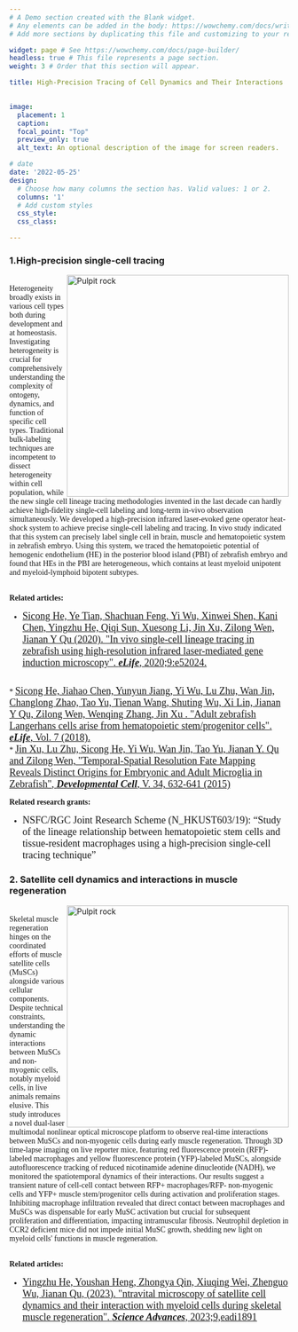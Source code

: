 ```yaml
---
# A Demo section created with the Blank widget.
# Any elements can be added in the body: https://wowchemy.com/docs/writing-markdown-latex/
# Add more sections by duplicating this file and customizing to your requirements.

widget: page # See https://wowchemy.com/docs/page-builder/
headless: true # This file represents a page section.
weight: 3 # Order that this section will appear.

title: High-Precision Tracing of Cell Dynamics and Their Interactions
  

image:
  placement: 1
  caption: 
  focal_point: "Top"
  preview_only: true
  alt_text: An optional description of the image for screen readers.

# date
date: '2022-05-25'
design:
  # Choose how many columns the section has. Valid values: 1 or 2.
  columns: '1'
  # Add custom styles
  css_style:
  css_class:

---
```


<!--more-->




### **1.High-precision single-cell tracing**

<img align="right" src="/imagess/C/zebrafish.jpg" alt="Pulpit rock" width="400" height="400" />

<br/>
<font face=Times New Roman>
Heterogeneity broadly exists in various cell types both during development and at homeostasis.
Investigating heterogeneity is crucial for comprehensively understanding the complexity of ontogeny,
dynamics, and function of specific cell types. Traditional bulk-labeling techniques are incompetent
to dissect heterogeneity within cell population, while the new single cell lineage tracing methodologies
invented in the last decade can hardly achieve high-fidelity single-cell labeling and long-term in-vivo
observation simultaneously. We developed a high-precision infrared laser-evoked gene operator heat-shock
system to achieve precise single-cell labeling and tracing. In vivo study indicated that this system can
precisely label single cell in brain, muscle and hematopoietic system in zebrafish embryo. Using this system,
we traced the hematopoietic potential of hemogenic endothelium (HE) in the posterior blood island (PBI) of
zebrafish embryo and found that HEs in the PBI are heterogeneous, which contains at least myeloid unipotent
and myeloid-lymphoid bipotent subtypes.
<br />
<br />

**Related articles:**
<br />
  * <font size=4><a href="https://doi.org/10.7554/eLife.52024">Sicong He, Ye Tian, Shachuan Feng, Yi Wu, Xinwei Shen, Kani Chen, Yingzhu He, Qiqi Sun, Xuesong Li, Jin Xu, Zilong Wen, Jianan Y Qu (2020).
 <u>"In vivo single-cell lineage tracing in zebrafish using high-resolution infrared laser-mediated gene induction microscopy"</u>. <i><b>eLife</i></b>, 2020;9:e52024.</a></font>
<br />
 * <font size=4><a href="https://doi.org/10.7554/eLife.36131">Sicong He, Jiahao Chen, Yunyun Jiang, Yi Wu, Lu Zhu, Wan Jin, Changlong Zhao, Tao Yu, Tienan Wang, Shuting Wu, Xi Lin, Jianan Y Qu, Zilong Wen, Wenqing Zhang, Jin Xu .
<u>"Adult zebrafish Langerhans cells arise from hematopoietic stem/progenitor cells"</u>. <i><b>eLife</i></b>, Vol. 7 (2018).</a></font>
<br />
 * <font size=4><a href="https://doi.org/10.1016/j.devcel.2015.08.018">Jin Xu, Lu Zhu, Sicong He, Yi Wu, Wan Jin, Tao Yu, Jianan Y. Qu and Zilong Wen,
<u>"Temporal-Spatial Resolution Fate Mapping Reveals Distinct Origins for Embryonic and Adult Microglia in Zebrafish"</u>, <i><b>Developmental Cell</i></b>, V. 34, 632-641 (2015)</a></font>
<br />

**Related research grants:**
<br />
 * <font size=4>NSFC/RGC Joint Research Scheme (N_HKUST603/19): “Study of the lineage relationship between hematopoietic stem cells and tissue-resident macrophages using a high-precision single-cell tracing technique”</font>
 </font>

 ### **2. Satellite cell dynamics and interactions in muscle regeneration**

 <img align="right" src="/imagess/C/muscle.jpg" alt="Pulpit rock" width="400" height="400" />

<br/>
<font face=Times New Roman>
Skeletal muscle regeneration hinges on the coordinated efforts of muscle satellite cells (MuSCs) alongside various cellular components. Despite technical constraints, understanding the dynamic interactions between MuSCs and non-myogenic cells, notably myeloid cells, in live animals remains elusive. This study introduces a novel dual-laser multimodal nonlinear optical microscope platform to observe real-time interactions between MuSCs and non-myogenic cells during early muscle regeneration. Through 3D time-lapse imaging on live reporter mice, featuring red fluorescence protein (RFP)-labeled macrophages and yellow fluorescence protein (YFP)-labeled MuSCs, alongside autofluorescence tracking of reduced nicotinamide adenine dinucleotide (NADH), we monitored the spatiotemporal dynamics of their interactions. Our results suggest a transient nature of cell-cell contact between RFP+ macrophages/RFP- non-myogenic cells and YFP+ muscle stem/progenitor cells during activation and proliferation stages. Inhibiting macrophage infiltration revealed that direct contact between macrophages and MuSCs was dispensable for early MuSC activation but crucial for subsequent proliferation and differentiation, impacting intramuscular fibrosis. Neutrophil depletion in CCR2 deficient mice did not impede initial MuSC growth, shedding new light on myeloid cells' functions in muscle regeneration.

<br />
<br />

**Related articles:**
<br />
  * <font size=4><a href="https://doi.org/10.7554/eLife.52024">Yingzhu He, Youshan Heng, Zhongya Qin, Xiuqing Wei, Zhenguo Wu, Jianan Qu, (2023).
 <u>"ntravital microscopy of satellite cell dynamics and their interaction with myeloid cells during skeletal muscle regeneration"</u>. <i><b>Science Advances</i></b>, 2023;9,eadi1891</a></font>
<br />
